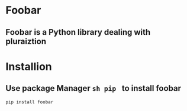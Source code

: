  
# Foobar

## Foobar is a Python library dealing with pluraiztion

# Installion

## Use package Manager  ```sh pip ```  to install foobar

```sh
pip install foobar
```
